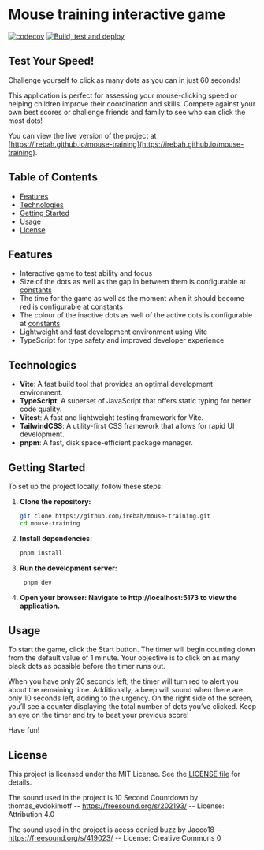 # Mouse training interactive game

[![codecov](https://codecov.io/github/irebah/mouse-training/graph/badge.svg?token=SXGPSEOD4N)](https://codecov.io/github/irebah/mouse-training)
[![Build, test and deploy](https://github.com/irebah/mouse-training/actions/workflows/build.yml/badge.svg)](https://github.com/irebah/mouse-training/actions/workflows/build.yml)

## Test Your Speed!

Challenge yourself to click as many dots as you can in just 60 seconds!

This application is perfect for assessing your mouse-clicking speed or helping children improve their coordination and skills. Compete against your own best scores or challenge friends and family to see who can click the most dots!

You can view the live version of the project at [https://irebah.github.io/mouse-training](https://irebah.github.io/mouse-training).

## Table of Contents

- [Features](#features)
- [Technologies](#technologies)
- [Getting Started](#getting-started)
- [Usage](#usage)
- [License](#license)

## Features

- Interactive game to test ability and focus
- Size of the dots as well as the gap in between them is configurable at [constants](./src/constants/index.ts)
- The time for the game as well as the moment when it should become red is configurable at [constants](./src/constants/index.ts)
- The colour of the inactive dots as well of the active dots is configurable at [constants](./src/constants/index.ts)
- Lightweight and fast development environment using Vite
- TypeScript for type safety and improved developer experience

## Technologies

- **Vite**: A fast build tool that provides an optimal development environment.
- **TypeScript**: A superset of JavaScript that offers static typing for better code quality.
- **Vitest**: A fast and lightweight testing framework for Vite.
- **TailwindCSS**: A utility-first CSS framework that allows for rapid UI development.
- **pnpm**: A fast, disk space-efficient package manager.

## Getting Started

To set up the project locally, follow these steps:

1. **Clone the repository:**

   ```bash
   git clone https://github.com/irebah/mouse-training.git
   cd mouse-training
   ```

2. **Install dependencies:**

   ```bash
   pnpm install
   ```

3. **Run the development server:**

   ```bash
    pnpm dev
   ```

4. **Open your browser: Navigate to http://localhost:5173 to view the application.**

## Usage

To start the game, click the Start button. The timer will begin counting down from the default value of 1 minute. Your objective is to click on as many black dots as possible before the timer runs out.

When you have only 20 seconds left, the timer will turn red to alert you about the remaining time. Additionally, a beep will sound when there are only 10 seconds left, adding to the urgency. On the right side of the screen, you’ll see a counter displaying the total number of dots you’ve clicked. Keep an eye on the timer and try to beat your previous score!

Have fun!

## License

This project is licensed under the MIT License. See the [LICENSE file](./LICENSE.md) for details.

The sound used in the project is 10 Second Countdown by thomas_evdokimoff -- https://freesound.org/s/202193/ -- License: Attribution 4.0

The sound used in the project is acess denied buzz by Jacco18 -- https://freesound.org/s/419023/ -- License: Creative Commons 0
